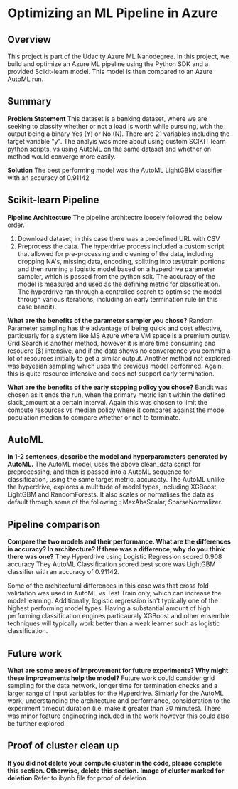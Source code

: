 # Optimizing an ML Pipeline in Azure

## Overview
This project is part of the Udacity Azure ML Nanodegree.
In this project, we build and optimize an Azure ML pipeline using the Python SDK and a provided Scikit-learn model.
This model is then compared to an Azure AutoML run.

## Summary
**Problem Statement**
This dataset is a banking dataset, where we are seeking to classify whether or not a load is worth while pursuing, with the output being a binary Yes (Y) or No (N).  There are 21 variables including the target variable "y".  The analyis was more about using custom SCIKIT learn python scripts, vs using AutoML on the same dataset and whether on method would converge more easily.


**Solution**
The best performing model was the AutoML LightGBM classifier with an accuracy of 0.91142


## Scikit-learn Pipeline
**Pipeline Architecture**
The pipeline architectre loosely followed the below order.
1. Download dataset, in this case there was a predefined URL with CSV
2. Preprocess the data.  The hyperdrive process included a custom script that allowed for pre-processing and cleaning of the data, including dropping NA's, missing data, encoding, splitting into test/train portions and then running a logistic model based on a hyperdrive parameter sampler, which is passed from the python sdk.  The accuracy of the model is measured and used as the defining metric for classification.  The hyperdrive ran through a controlled search to optimise the model through various iterations, including an early termination rule (in this case bandit). 

**What are the benefits of the parameter sampler you chose?**
Random Parameter sampling has the advantage of being quick and cost effective, particuarly for a system like MS Azure where VM space is a premium outlay.  Grid Search is another method, however it is more time consuming and resoucre ($) intensive, and if the data shows no convergence you committ a lot of resources initially to get a similar output.  Another method not explored was bayesian sampling which uses the previous model performed.  Again, this is quite resource intensive and does not support early termination.

**What are the benefits of the early stopping policy you chose?**
Bandit was chosen as it ends the run, when the primary metric isn't within the defined slack_amount at a certain interval.  Again this was chosen to limit the compute resources vs median policy where it compares against the model population median to compare whether or not to terminate.

## AutoML
**In 1-2 sentences, describe the model and hyperparameters generated by AutoML.**
The AutoML model, uses the above clean_data script for preprocessing, and then is passed into a AutoML sequence for classification, using the same target metric, accuracty.  The AutoML unlike the hyperdrive, explores a multitude of model types, including XGBoost, LightGBM and RandomForests.  It also scales or normalises the data as default through some of the following : MaxAbsScalar, SparseNormalizer.

## Pipeline comparison
**Compare the two models and their performance. What are the differences in accuracy? In architecture? If there was a difference, why do you think there was one?**
They Hyperdrive using Logistic Regression scored 0.908 accuracy
They AutoML Classification scored best score was LightGBM classifier with an accuracy of 0.91142.

Some of the architectural differences in this case was that cross fold validation was used in AutoML vs Test Train only, which can increase the model learning.  Additionally, logistic regression isn't typically one of the highest performing model types.  Having a substantial amount of high performing classification engines particauraly XGBoost and other ensemble techniques will typically work better than a weak learner such as logistic classification.

## Future work
**What are some areas of improvement for future experiments? Why might these improvements help the model?**
Future work could consider grid sampling for the data network, longer time for termination checks and a larger range of input variables for the Hyperdrive.  Simiarly for the AutoML work, understanding the architecture and performance, consideration to the experiment timeout duration (i.e. make it greater than 30 minutes).  There was minor feature engineering included in the work however this could also be further explored.


## Proof of cluster clean up
**If you did not delete your compute cluster in the code, please complete this section. Otherwise, delete this section.**
**Image of cluster marked for deletion**
Refer to ibynb file for proof of deletion.
